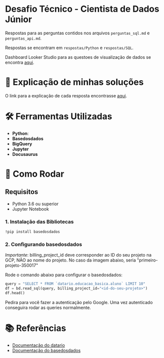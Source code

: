 # Desafio Técnico - Cientista de Dados Júnior

Respostas para as perguntas contidos nos arquivos `perguntas_sql.md` e `perguntas_api.md`.

Respostas se encontram em `respostas/Python` e `respostas/SQL`.

Dashboard Looker Studio para as questoes de visualização de dados se encontra [aqui](https://lookerstudio.google.com/s/glSx5IH2Qu0).

# 📄 Explicação de minhas soluções 

O link para a explicação de cada resposta encontrasse [aqui](https://doc-desafio-rio.vercel.app/). 

# 🛠️ Ferramentas Utilizadas

- **Python**:
- **Basedosdados**
- **BigQuery**
- **Jupyter**
- **Docusaurus**

# 🚀 Como Rodar

## Requisitos

- Python 3.6 ou superior
- Jupyter Notebook

### 1. Instalação das Bibliotecas 

```bash
!pip install basedosdados
```

### 2. Configurando basedosdados

*Importante*: billing_project_id deve corresponder ao ID do seu projeto na GCP, NÃO ao nome do projeto. No caso da imagem abaixo, seria "primeiro-projeto-350017"

Rode o comando abaixo para configurar o basedosdados:

```python
query = "SELECT * FROM `datario.educacao_basica.aluno` LIMIT 10"
df = bd.read_sql(query, billing_project_id="<id-do-seu-projeto>")
df.head()
```

Pedira para você fazer a autenticação pelo Google. Uma vez autenticado conseguira rodar as queries normalmente.

# 📚 Referências
- [Documentação do datario](https://docs.dados.rio/tutoriais/como-acessar-dados/)
- [Documentação do basedosdados](https://basedosdados.github.io/mais/)

